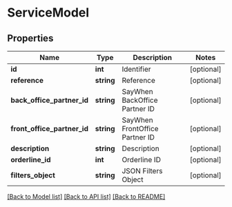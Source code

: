 # ServiceModel

## Properties
Name | Type | Description | Notes
------------ | ------------- | ------------- | -------------
**id** | **int** | Identifier | [optional] 
**reference** | **string** | Reference | [optional] 
**back_office_partner_id** | **string** | SayWhen BackOffice Partner ID | [optional] 
**front_office_partner_id** | **string** | SayWhen FrontOffice Partner ID | [optional] 
**description** | **string** | Description | [optional] 
**orderline_id** | **int** | Orderline ID | [optional] 
**filters_object** | **string** | JSON Filters Object | [optional] 

[[Back to Model list]](../README.md#documentation-for-models) [[Back to API list]](../README.md#documentation-for-api-endpoints) [[Back to README]](../README.md)



